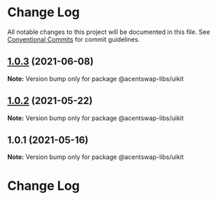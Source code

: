 # Change Log

All notable changes to this project will be documented in this file.
See [Conventional Commits](https://conventionalcommits.org) for commit guidelines.

## [1.0.3](https://github.com/acentswap/acentswap-toolkit/tree/master/packages/acentswap-uikit/compare/@acentswap-libs/uikit@1.0.2...@acentswap-libs/uikit@1.0.3) (2021-06-08)

**Note:** Version bump only for package @acentswap-libs/uikit





## [1.0.2](https://github.com/acentswap/acentswap-toolkit/tree/master/packages/acentswap-uikit/compare/@acentswap-libs/uikit@1.0.1...@acentswap-libs/uikit@1.0.2) (2021-05-22)

**Note:** Version bump only for package @acentswap-libs/uikit





## 1.0.1 (2021-05-16)

**Note:** Version bump only for package @acentswap-libs/uikit





# Change Log
